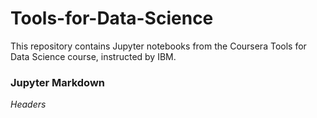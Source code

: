 # Tools-for-Data-Science
This repository contains Jupyter notebooks from the Coursera Tools for Data Science course, instructed by IBM.

### Jupyter Markdown
*Headers*